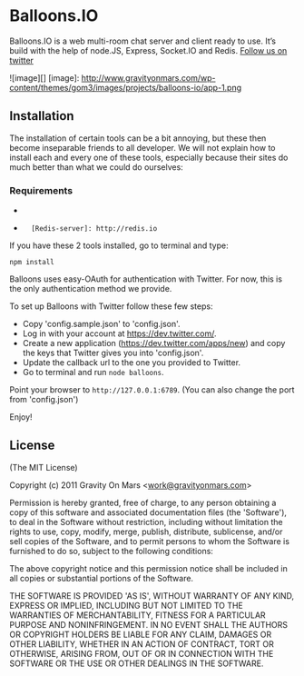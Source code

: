 # Balloons.IO

Balloons.IO is a web multi-room chat server and client ready to use.
It’s build with the help of node.JS, Express, Socket.IO and Redis. [Follow us on twitter][]

  [Follow us on twitter]: http://twitter.com/gravityonmars
 
 ![image][]
  [image]: http://www.gravityonmars.com/wp-content/themes/gom3/images/projects/balloons-io/app-1.png

## Installation

The installation of certain tools can be a bit annoying, but these then
become inseparable friends to all developer. We will not explain how
to install each and every one of these tools, especially because their
sites do much better than what we could do ourselves:

### Requirements

-   [node.JS]: http://nodejs.org
-		[Redis-server]: http://redis.io

If you have these 2 tools installed, go to terminal and type:

`npm install`

Balloons uses easy-OAuth for authentication with Twitter. For now, this is the only authentication method we provide.

To set up Balloons with Twitter follow these few steps:

* Copy 'config.sample.json' to 'config.json'.
* Log in with your account at https://dev.twitter.com/. 
* Create a new application (https://dev.twitter.com/apps/new) and copy 
the keys that Twitter gives you into 'config.json'.
* Update the callback url to the one you provided to Twitter.
* Go to terminal and run `node balloons`.

Point your browser to `http://127.0.0.1:6789`.
(You can also change the port from 'config.json')

Enjoy!


## License 

(The MIT License)

Copyright (c) 2011 Gravity On Mars &lt;work@gravityonmars.com&gt;

Permission is hereby granted, free of charge, to any person obtaining
a copy of this software and associated documentation files (the
'Software'), to deal in the Software without restriction, including
without limitation the rights to use, copy, modify, merge, publish,
distribute, sublicense, and/or sell copies of the Software, and to
permit persons to whom the Software is furnished to do so, subject to
the following conditions:

The above copyright notice and this permission notice shall be
included in all copies or substantial portions of the Software.

THE SOFTWARE IS PROVIDED 'AS IS', WITHOUT WARRANTY OF ANY KIND,
EXPRESS OR IMPLIED, INCLUDING BUT NOT LIMITED TO THE WARRANTIES OF
MERCHANTABILITY, FITNESS FOR A PARTICULAR PURPOSE AND NONINFRINGEMENT.
IN NO EVENT SHALL THE AUTHORS OR COPYRIGHT HOLDERS BE LIABLE FOR ANY
CLAIM, DAMAGES OR OTHER LIABILITY, WHETHER IN AN ACTION OF CONTRACT,
TORT OR OTHERWISE, ARISING FROM, OUT OF OR IN CONNECTION WITH THE
SOFTWARE OR THE USE OR OTHER DEALINGS IN THE SOFTWARE.  
